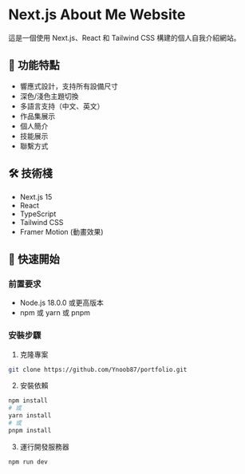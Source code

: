 # Next.js About Me Website

這是一個使用 Next.js、React 和 Tailwind CSS 構建的個人自我介紹網站。

## 🌟 功能特點

- 響應式設計，支持所有設備尺寸
- 深色/淺色主題切換
- 多語言支持（中文、英文）
- 作品集展示
- 個人簡介
- 技能展示
- 聯繫方式

## 🛠️ 技術棧

- Next.js 15
- React
- TypeScript
- Tailwind CSS
- Framer Motion (動畫效果)

## 🚀 快速開始

### 前置要求

- Node.js 18.0.0 或更高版本
- npm 或 yarn 或 pnpm

### 安裝步驟

1. 克隆專案

```bash
git clone https://github.com/Ynoob87/portfolio.git
```

2. 安裝依賴

```bash
npm install
# 或
yarn install
# 或
pnpm install
```

3. 運行開發服務器

```bash
npm run dev
```
